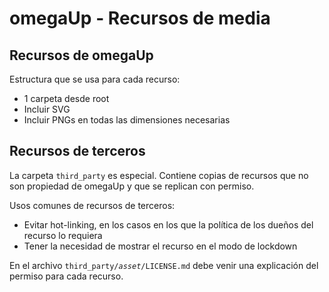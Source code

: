 # omegaUp - Recursos de media

## Recursos de omegaUp

Estructura que se usa para cada recurso:
* 1 carpeta desde root
* Incluir SVG
* Incluir PNGs en todas las dimensiones necesarias

## Recursos de terceros

La carpeta `third_party` es especial. Contiene copias de recursos que no son propiedad de omegaUp y que se replican con permiso.

Usos comunes de recursos de terceros:
* Evitar hot-linking, en los casos en los que la política de los dueños del
  recurso lo requiera
* Tener la necesidad de mostrar el recurso en el modo de lockdown

En el archivo `third_party/`_`asset`_`/LICENSE.md` debe venir una explicación del permiso para cada recurso.
